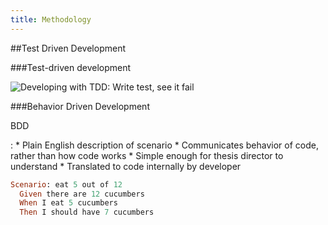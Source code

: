 ```yaml
---
title: Methodology
---
```


##Test Driven Development

###Test-driven development

![Developing with TDD: Write test, see it fail](session03/figures/tdd)


###Behavior Driven Development

<div align="left">
BDD

:    * Plain English description of scenario
     * Communicates behavior of code, rather than how code works
     * Simple enough for thesis director to understand
     * Translated to code internally by developer
</div>

``` ruby
Scenario: eat 5 out of 12
  Given there are 12 cucumbers
  When I eat 5 cucumbers
  Then I should have 7 cucumbers
```
